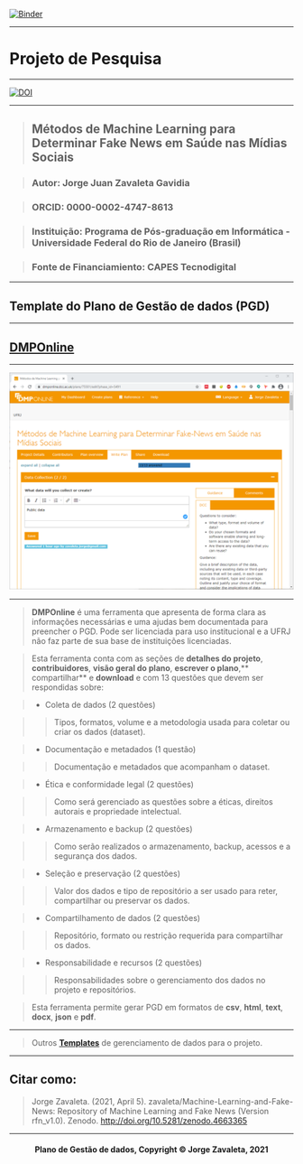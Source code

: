 [![Binder](https://mybinder.org/badge_logo.svg)](https://mybinder.org/v2/gh/zavaleta/Machine-Learning-and-Fake-News/main)

---

# Projeto de Pesquisa



---

[![DOI](https://zenodo.org/badge/DOI/10.5281/zenodo.4663365.svg)](https://doi.org/10.5281/zenodo.4663365)



---

> ## Métodos de Machine Learning para Determinar Fake News em Saúde nas Mídias Sociais

> ### Autor: Jorge Juan Zavaleta Gavidia

> ### ORCID: 0000-0002-4747-8613

> ### Instituição: Programa de Pós-graduação em Informática - Universidade Federal do Rio de Janeiro (Brasil)

> ### Fonte de Financiamiento: CAPES Tecnodigital



---

## Template do Plano de Gestão de dados (PGD)

---

## [DMPOnline](https://dmponline.dcc.ac.uk/)

---
![DMPOnline](imagens/dmponline.png)

---

> **DMPOnline** é uma ferramenta que apresenta de forma clara as informações necessárias e uma ajudas bem documentada para preencher o PGD. Pode ser licenciada para uso institucional e a UFRJ não faz parte de sua base de instituições licenciadas.

> Esta ferramenta conta com as seções de **detalhes do projeto**, **contribuidores**, **visão geral do plano**, **escrever o plano**,** compartilhar** e **download** e com 13 questões que devem ser respondidas sobre:

> - Coleta de dados (2 questões)

>> Tipos, formatos, volume e a metodologia usada para coletar ou criar os dados (dataset).

> - Documentação e metadados (1 questão)

>> Documentação e metadados que acompanham o dataset.

> - Ética e conformidade legal (2 questões)

>> Como será gerenciado as questões sobre a éticas, direitos autorais e propriedade intelectual.

> - Armazenamento e backup (2 questões)

>> Como serão realizados o armazenamento, backup, acessos e a segurança dos dados.

> - Seleção e preservação (2 questões)

>> Valor dos dados e tipo de repositório a ser usado para reter, compartilhar ou preservar os dados.

> - Compartilhamento de dados (2 questões)

>>  Repositório, formato ou restrição requerida para compartilhar os dados.

> - Responsabilidade e recursos (2 questões)

>> Responsabilidades sobre o gerenciamento dos dados no projeto e repositórios.



> Esta ferramenta permite gerar PGD em formatos de **csv**, **html**, **text**, **docx**, **json** e **pdf**.



---

> Outros **[Templates](pgd.md)** de gerenciamento de dados para o projeto.



---

## Citar como:



> Jorge Zavaleta. (2021, April 5). zavaleta/Machine-Learning-and-Fake-News: Repository of Machine Learning and Fake News (Version rfn_v1.0). Zenodo. http://doi.org/10.5281/zenodo.4663365



---

#### <center>Plano de Gestão de dados,  Copyright &copy;  Jorge Zavaleta, 2021</center>